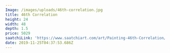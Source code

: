 ```yaml
---
Image: /images/uploads/46th-correlation.jpg
title: 46th Correlation
height: 24
width: 48
depth: 1.5
price: 5029
saatchiLink: 'https://www.saatchiart.com/art/Painting-46th-Correlation/189576/4286866/view'
date: 2019-11-25T04:37:53.686Z
---
```


